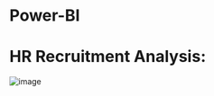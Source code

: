 # Power-BI

# HR Recruitment Analysis:
![image](https://user-images.githubusercontent.com/90901888/199067739-09441a81-9101-4d97-9ae5-1854f397a544.png)
